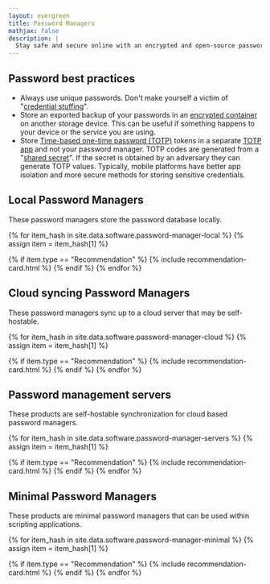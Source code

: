 ```yaml
---
layout: evergreen
title: Password Managers
mathjax: false
description: |
  Stay safe and secure online with an encrypted and open-source password manager.
---
```


## Password best practices
- Always use unique passwords. Don't make yourself a victim of "[credential stuffing](https://en.wikipedia.org/wiki/Credential_stuffing)".
- Store an exported backup of your passwords in an [encrypted container](/software/file-encryption/) on another storage device. This can be useful if something happens to your device or the service you are using.
- Store [Time-based one-time password (TOTP)](https://en.wikipedia.org/wiki/Time-based_one-time_password) tokens in a separate [TOTP app](/password-management#time-based-one-time-password-managers) and not your password manager. TOTP codes are generated from a "[shared secret](https://en.wikipedia.org/wiki/Time-based_one-time_password#Security)". If the secret is obtained by an adversary they can generate TOTP values. Typically, mobile platforms have better app isolation and more secure methods for storing sensitive credentials.

## Local Password Managers
These password managers store the password database locally.

{% for item_hash in site.data.software.password-manager-local %}
{% assign item = item_hash[1] %}

{% if item.type == "Recommendation" %}
{% include recommendation-card.html %}
{% endif %}
{% endfor %}

## Cloud syncing Password Managers
These password managers sync up to a cloud server that may be self-hostable.

{% for item_hash in site.data.software.password-manager-cloud %}
{% assign item = item_hash[1] %}

{% if item.type == "Recommendation" %}
{% include recommendation-card.html %}
{% endif %}
{% endfor %}

## Password management servers
These products are self-hostable synchronization for cloud based password managers.

{% for item_hash in site.data.software.password-manager-servers %}
{% assign item = item_hash[1] %}

{% if item.type == "Recommendation" %}
{% include recommendation-card.html %}
{% endif %}
{% endfor %}

## Minimal Password Managers
These products are minimal password managers that can be used within scripting applications.

{% for item_hash in site.data.software.password-manager-minimal %}
{% assign item = item_hash[1] %}

{% if item.type == "Recommendation" %}
{% include recommendation-card.html %}
{% endif %}
{% endfor %}
